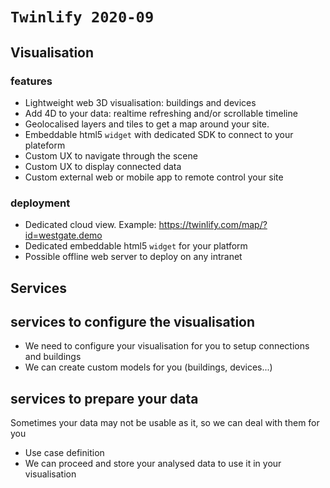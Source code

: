 # `Twinlify 2020-09`

## Visualisation

### features

- Lightweight web 3D visualisation: buildings and devices
- Add 4D to your data: realtime refreshing and/or scrollable timeline
- Geolocalised layers and tiles to get a map around your site.
- Embeddable html5 `widget` with dedicated SDK to connect to your plateform
- Custom UX to navigate through the scene
- Custom UX to display connected data
- Custom external web or mobile app to remote control your site

### deployment

- Dedicated cloud view. Example: https://twinlify.com/map/?id=westgate.demo
- Dedicated embeddable html5 `widget` for your platform
- Possible offline web server to deploy on any intranet

## Services

## services to configure the visualisation

- We need to configure your visualisation for you to setup connections and buildings
- We can create custom models for you (buildings, devices...)

## services to prepare your data

Sometimes your data may not be usable as it, so we can deal with them for you

- Use case definition
- We can proceed and store your analysed data to use it in your visualisation
